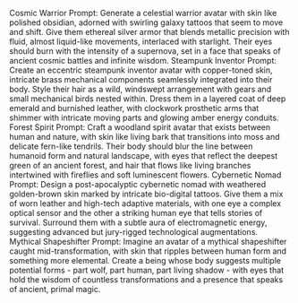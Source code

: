 Cosmic Warrior Prompt:
Generate a celestial warrior avatar with skin like polished obsidian, adorned with swirling galaxy tattoos that seem to move and shift. Give them ethereal silver armor that blends metallic precision with fluid, almost liquid-like movements, interlaced with starlight. Their eyes should burn with the intensity of a supernova, set in a face that speaks of ancient cosmic battles and infinite wisdom.
Steampunk Inventor Prompt:
Create an eccentric steampunk inventor avatar with copper-toned skin, intricate brass mechanical components seamlessly integrated into their body. Style their hair as a wild, windswept arrangement with gears and small mechanical birds nested within. Dress them in a layered coat of deep emerald and burnished leather, with clockwork prosthetic arms that shimmer with intricate moving parts and glowing amber energy conduits.
Forest Spirit Prompt:
Craft a woodland spirit avatar that exists between human and nature, with skin like living bark that transitions into moss and delicate fern-like tendrils. Their body should blur the line between humanoid form and natural landscape, with eyes that reflect the deepest green of an ancient forest, and hair that flows like living branches intertwined with fireflies and soft luminescent flowers.
Cybernetic Nomad Prompt:
Design a post-apocalyptic cybernetic nomad with weathered golden-brown skin marked by intricate bio-digital tattoos. Give them a mix of worn leather and high-tech adaptive materials, with one eye a complex optical sensor and the other a striking human eye that tells stories of survival. Surround them with a subtle aura of electromagnetic energy, suggesting advanced but jury-rigged technological augmentations.
Mythical Shapeshifter Prompt:
Imagine an avatar of a mythical shapeshifter caught mid-transformation, with skin that ripples between human form and something more elemental. Create a being whose body suggests multiple potential forms - part wolf, part human, part living shadow - with eyes that hold the wisdom of countless transformations and a presence that speaks of ancient, primal magic.
